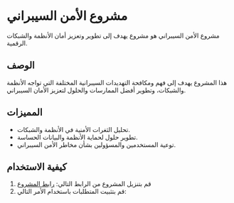 # مشروع الأمن السيبراني

مشروع الأمن السيبراني هو مشروع يهدف إلى تطوير وتعزيز أمان الأنظمة والشبكات الرقمية.

## الوصف

هذا المشروع يهدف إلى فهم ومكافحة التهديدات السيبرانية المختلفة التي تواجه الأنظمة والشبكات، وتطوير أفضل الممارسات والحلول لتعزيز الأمان السيبراني.

## المميزات

- تحليل الثغرات الأمنية في الأنظمة والشبكات.
- تطوير حلول لحماية الأنظمة والبيانات الحساسة.
- توعية المستخدمين والمسؤولين بشأن مخاطر الأمن السيبراني.

## كيفية الاستخدام

1. قم بتنزيل المشروع من الرابط التالي: [رابط المشروع](https://github.com/example/cybersecurity-project)
2. قم بتثبيت المتطلبات باستخدام الأمر التالي:

